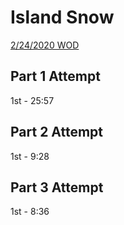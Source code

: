 # Island Snow
[2/24/2020 WOD](http://courses.ics.hawaii.edu/ics314s20/morea/ui-frameworks/experience-islandsnow-semantic.html)


## Part 1 Attempt
1st - 25:57

## Part 2 Attempt
1st - 9:28

## Part 3 Attempt
1st - 8:36
